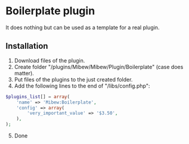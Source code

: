 # Boilerplate plugin

It does nothing but can be used as a template for a real plugin.

## Installation

1. Download files of the plugin.
2. Create folder "<mibew root>/plugins/Mibew/Mibew/Plugin/Boilerplate" (case does matter).
3. Put files of the plugins to the just created folder.
4. Add the following lines to the end of "<mibew root>/libs/config.php":
```php
$plugins_list[] = array(
    'name' => 'Mibew:Boilerplate',
    'config' => array(
        'very_important_value' => '$3.50',
    ),
);
```
5. Done
